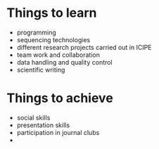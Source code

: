 # Things to learn
* programming
* sequencing technologies
* different research projects carried out in ICIPE
* team work and collaboration
* data handling and quality control
* scientific writing

# Things to achieve
* social skills
* presentation skills
* participation in journal clubs
* 
